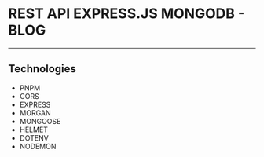 # REST API EXPRESS.JS MONGODB - BLOG

---

## Technologies

- PNPM
- CORS
- EXPRESS
- MORGAN
- MONGOOSE
- HELMET
- DOTENV
- NODEMON